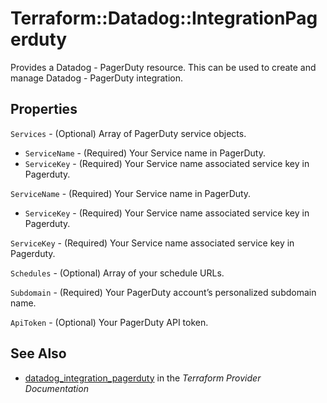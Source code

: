 # Terraform::Datadog::IntegrationPagerduty

Provides a Datadog - PagerDuty resource. This can be used to create and manage Datadog - PagerDuty integration.

## Properties

`Services` - (Optional) Array of PagerDuty service objects.
* `ServiceName` - (Required) Your Service name in PagerDuty.
* `ServiceKey` - (Required) Your Service name associated service key in Pagerduty.

`ServiceName` - (Required) Your Service name in PagerDuty.
* `ServiceKey` - (Required) Your Service name associated service key in Pagerduty.

`ServiceKey` - (Required) Your Service name associated service key in Pagerduty.

`Schedules` - (Optional)  Array of your schedule URLs.

`Subdomain` - (Required) Your PagerDuty account’s personalized subdomain name.

`ApiToken` - (Optional) Your PagerDuty API token.


## See Also

* [datadog_integration_pagerduty](https://www.terraform.io/docs/providers/datadog/r/integration_pagerduty.html) in the _Terraform Provider Documentation_